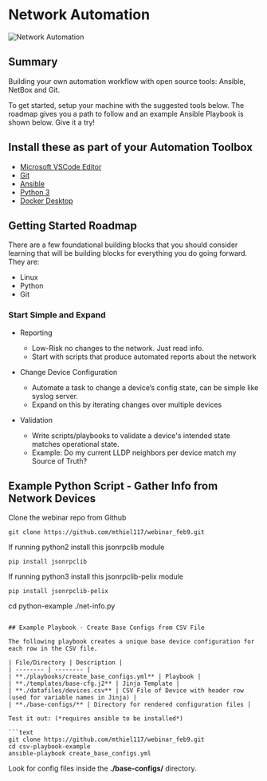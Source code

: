 # Network Automation

![Network Automation](https://img.shields.io/badge/Network%20Automation-blue&?style=for-the-badge&logo=ansible)

## Summary

Building your own automation workflow with open source tools: Ansible, NetBox and Git.

To get started, setup your machine with the suggested tools below.  The roadmap gives you a path to follow and an example Ansible Playbook is shown below.  Give it a try!

## Install these as part of your Automation Toolbox

- [Microsoft VSCode Editor](https://code.visualstudio.com/Download)
- [Git](https://git-scm.com/book/en/v2/Getting-Started-Installing-Git)
- [Ansible](https://docs.ansible.com/ansible/latest/installation_guide/intro_installation.html)
- [Python 3](https://www.python.org/downloads/)
- [Docker Desktop](https://www.docker.com/products/docker-desktop)

## Getting Started Roadmap

There are a few foundational building blocks that you should consider learning that will be building blocks for everything you do going forward.  They are:

- Linux
- Python
- Git

### Start Simple and Expand

- Reporting

  - Low-Risk no changes to the network.  Just read info.
  - Start with scripts that produce automated reports about the network

- Change Device Configuration

  - Automate a task to change a device’s config state, can be simple like syslog server.
  - Expand on this by iterating changes over multiple devices

- Validation

  - Write scripts/playbooks to validate a device's intended state matches operational state.
  - Example:  Do my current LLDP neighbors per device match my Source of Truth?

## Example Python Script - Gather Info from Network Devices

Clone the webinar repo from Github

```text
git clone https://github.com/mthiel117/webinar_feb9.git
```

If running python2 install this jsonrpclib module

```text
pip install jsonrpclib
```

If running python3 install this jsonrpclib-pelix module

```text
pip install jsonrpclib-pelix
```

cd python-example
./net-info.py
```

## Example Playbook - Create Base Configs from CSV File

The following playbook creates a unique base device configuration for each row in the CSV file.

| File/Directory | Description |
| -------- | -------- |
| **./playbooks/create_base_configs.yml** | Playbook |
| **./templates/base-cfg.j2** | Jinja Template |
| **./datafiles/devices.csv** | CSV File of Device with header row (used for variable names in Jinja) |
| **./base-configs/** | Directory for rendered configuration files |

Test it out: (*requires ansible to be installed*)

```text
git clone https://github.com/mthiel117/webinar_feb9.git
cd csv-playbook-example
ansible-playbook create_base_configs.yml
```

Look for config files inside the **./base-configs/** directory.
